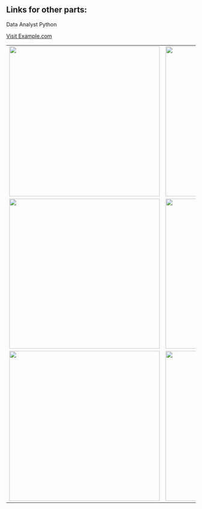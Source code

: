 <h2>Links for other parts:</h2>
<p>Data Analyst Python</p>
<a href="https://www.example.com">Visit Example.com</a>



| | |
|:-------------------------:|:-------------------------:|
|<img height="400 px" src=""> | <img height="400 px" src=""> |
|<img height="400 px" src=""> | <img height="400 px" src=""> |
|<img height="400 px" src=""> | <img height="400 px" src=""> |

